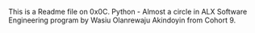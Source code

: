 This is a Readme file on 0x0C. Python - Almost a circle in ALX Software Engineering program by Wasiu Olanrewaju Akindoyin from Cohort 9.